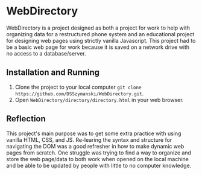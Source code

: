 # WebDirectory
WebDirectory is a project designed as both a project for work to help with organizing data for a restructured phone system and an educational project for designing web pages using strictly vanilla Javascript. This project had to be a basic web page for work because it is saved on a network drive with no access to a database/server.

## Installation and Running

1. Clone the project to your local computer `git clone https://github.com/DSSzymanski/WebDirectory.git`.
2. Open `WebDirectory/directory/directory.html` in your web browser.

## Reflection

This project's main purpose was to get some extra practice with using vanilla HTML, CSS, and JS. Re-learing the syntax and structure for navigating the DOM was a good refresher in how to make dynamic web pages from scratch. One struggle was trying to find a way to organize and store the web page/data to both work when opened on the local machine and be able to be updated by people with little to no computer knowledge.
